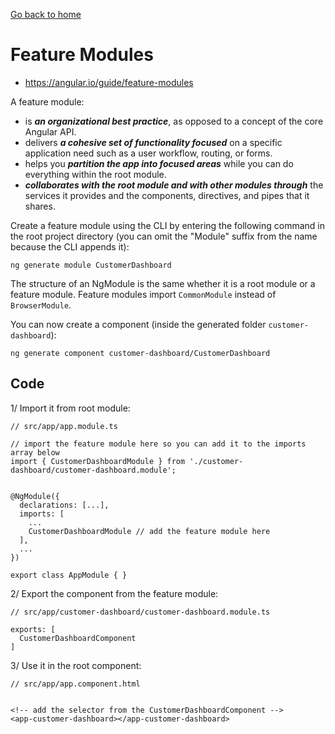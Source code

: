[Go back to home](https://github.com/babelcodes/angular-ng/tree/master/doc)

# Feature Modules

- https://angular.io/guide/feature-modules

A feature module:
* is ___an organizational best practice___, as opposed to a concept of the core Angular API. 
* delivers ___a cohesive set of functionality focused___ on a specific application need such as a user workflow, routing, or forms.
* helps you ___partition the app into focused areas___ while you can do everything within the root module. 
* ___collaborates with the root module and with other modules through___ the services it provides and the components, directives, and pipes that it shares.


Create a feature module using the CLI by entering the following command in the root project directory (you can omit the "Module" suffix from the name because the CLI appends it):

```
ng generate module CustomerDashboard
```

The structure of an NgModule is the same whether it is a root module or a feature module. Feature modules import `CommonModule` instead of `BrowserModule`.

You can now create a component (inside the generated folder `customer-dashboard`):

```
ng generate component customer-dashboard/CustomerDashboard
```

## Code

1/ Import it from root module:

```
// src/app/app.module.ts

// import the feature module here so you can add it to the imports array below
import { CustomerDashboardModule } from './customer-dashboard/customer-dashboard.module';


@NgModule({
  declarations: [...],
  imports: [
    ...
    CustomerDashboardModule // add the feature module here
  ],
  ...
})

export class AppModule { }
```

2/ Export the component from the feature module:

```
// src/app/customer-dashboard/customer-dashboard.module.ts

exports: [
  CustomerDashboardComponent
]
```

3/ Use it in the root component:

```
// src/app/app.component.html


<!-- add the selector from the CustomerDashboardComponent -->
<app-customer-dashboard></app-customer-dashboard>
```
